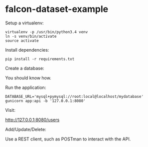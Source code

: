 # falcon-dataset-example

Setup a virtualenv:

```
virtualenv -p /usr/bin/python3.4 venv
ln -s venv/bin/activate
source activate
```

Install dependencies:

`pip install -r requirements.txt`

Create a database:

You should know how.

Run the application:

`DATABASE_URL='mysql+pymysql://root:local@localhost/mydatabase' gunicorn app:api -b '127.0.0.1:8080'`

Visit:

http://127.0.0.1:8080/users

Add/Update/Delete:

Use a REST client, such as POSTman to interact with the API.
